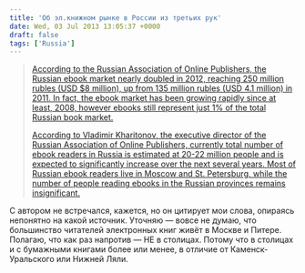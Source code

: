 ```yaml
---
title: 'Об эл.книжном рынке в России из третьих рук'
date: Wed, 03 Jul 2013 13:05:37 +0000
draft: false
tags: ['Russia']
---
```


> [According to the Russian Association of Online Publishers, the Russian ebook market nearly doubled in 2012, reaching 250 million rubles (USD $8 million), up from 135 million rubles (USD 4.1 million) in 2011. In fact, the ebook market has been growing rapidly since at least, 2008, however ebooks still represent just 1% of the total Russian book market.](http://publishingperspectives.com/2013/07/russias-ebook-market-doubles-in-2012-but-still-plagued-by-piracy/)
> 
> [According to Vladimir Kharitonov, the executive director of the Russian Association of Online Publishers, currently total number of ebook readers in Russia is estimated at 20-22 million people and is expected to significantly increase over the next several years. Most of Russian ebook readers live in Moscow and St. Petersburg, while the number of people reading ebooks in the Russian provinces remains insignificant.](http://publishingperspectives.com/2013/07/russias-ebook-market-doubles-in-2012-but-still-plagued-by-piracy/)

С автором не встречался, кажется, но он цитирует мои слова, опираясь непонятно на какой источник. Уточняю — вовсе не думаю, что большинство читателей электронных книг живёт в Москве и Питере. Полагаю, что как раз напротив — НЕ в столицах. Потому что в столицах и с бумажными книгами более или менее, в отличие от Каменск-Уральского или Нижней Ляли.